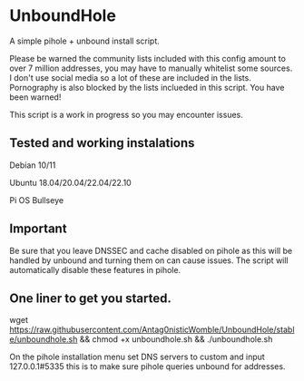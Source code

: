 # UnboundHole #

A simple pihole + unbound install script.

Please be warned the community lists included with this config amount to over 7 million addresses, you may have to manually whitelist some sources. 
I don't use social media so a lot of these are included in the lists. Pornography is also blocked by the lists inclueded in this script. You have been warned!

This script is a work in progress so you may encounter issues.

## Tested and working instalations ##

Debian 10/11

Ubuntu 18.04/20.04/22.04/22.10

Pi OS Bullseye

## Important ##

Be sure that you leave DNSSEC and cache disabled on pihole as this will be handled by unbound and turning them on can cause issues.
The script will automatically disable these features in pihole.

## One liner to get you started. ##
wget https://raw.githubusercontent.com/Antag0nisticWomble/UnboundHole/stable/unboundhole.sh && chmod +x unboundhole.sh && ./unboundhole.sh

On the pihole installation menu set DNS servers to custom and input 127.0.0.1#5335 this is to make sure pihole queries unbound for addresses.
